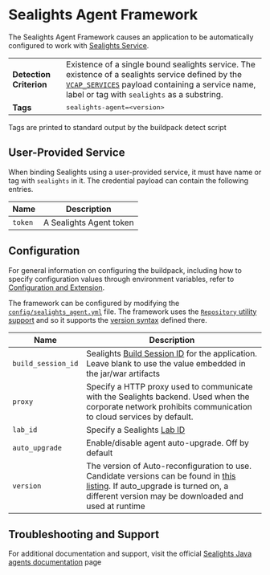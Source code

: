 # Sealights Agent Framework
The Sealights Agent Framework causes an application to be automatically configured to work with [Sealights Service][].

<table>
  <tr>
    <td><strong>Detection Criterion</strong></td><td>Existence of a single bound sealights service. The existence of a sealights service defined by the <a href="http://docs.cloudfoundry.org/devguide/deploy-apps/environment-variable.html#VCAP-SERVICES"><code>VCAP_SERVICES</code></a> payload containing a service name, label or tag with <code>sealights</code> as a substring.
</td>
  </tr>
  <tr>
    <td><strong>Tags</strong></td><td><tt>sealights-agent=&lt;version&gt;</tt></td>
  </tr>
</table>
Tags are printed to standard output by the buildpack detect script

## User-Provided Service
When binding Sealights using a user-provided service, it must have name or tag with `sealights` in it.
The credential payload can contain the following entries. 

| Name | Description
| ---- | -----------
| `token` | A Sealights Agent token

## Configuration
For general information on configuring the buildpack, including how to specify configuration values through environment variables, refer to [Configuration and Extension][].

The framework can be configured by modifying the [`config/sealights_agent.yml`][] file. The framework uses the [`Repository` utility support][repositories] and so it supports the [version syntax][] defined there.

| Name | Description
| ---- | -----------
| `build_session_id` | Sealights [Build Session ID][] for the application. Leave blank to use the value embedded in the jar/war artifacts
| `proxy` | Specify a HTTP proxy used to communicate with the Sealights backend. Used when the corporate network prohibits communication to cloud services by default.
| `lab_id` | Specify a Sealights [Lab ID][]
| `auto_upgrade` | Enable/disable agent auto-upgrade. Off by default
| `version` | The version of Auto-reconfiguration to use. Candidate versions can be found in [this listing][]. If auto_upgrade is turned on, a different version may be downloaded and used at runtime

## Troubleshooting and Support

For additional documentation and support, visit the official [Sealights Java agents documentation] page

[`config/sealights_agent.yml`]: ../config/sealights_agent.yml
[Configuration and Extension]: ../README.md#configuration-and-extension
[repositories]: extending-repositories.md
[version syntax]: extending-repositories.md#version-syntax-and-ordering
[Sealights Service]: https://www.sealights.io
[Build Session ID]: https://sealights.atlassian.net/wiki/spaces/SUP/pages/3473472/Using+Java+Agents+-+Generating+a+session+ID
[Lab ID]: https://sealights.atlassian.net/wiki/spaces/SUP/pages/762413124/Using+Java+Agents+-+Running+Tests+in+Parallel+Lab+Id
[this listing]: https://agents.sealights.co/pcf/index.yml
[Sealights Java agents documentation]: https://sealights.atlassian.net/wiki/spaces/SUP/pages/3014685/SeaLights+Java+agents
